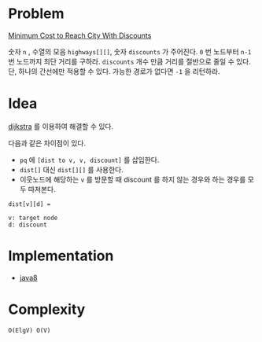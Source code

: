 # Problem

[Minimum Cost to Reach City With Discounts](https://leetcode.com/problems/minimum-cost-to-reach-city-with-discounts/)

숫자 `n` , 수열의 모음 `highways[][]`, 숫자 `discounts` 가
주어진다. `0` 번 노드부터 `n-1` 번 노드까지 최단 거리를
구하라. `discounts` 개수 만큼 거리를 절반으로 줄일 수 있다.  단,
하나의 간선에만 적용할 수 있다. 가능한 경로가 없다면 `-1` 을 리턴하라.

# Idea

[dijkstra](/fundamentals/graph/dijkstra/README.md) 를 이용하여 해결할 수 있다. 

다음과 같은 차이점이 있다.

* `pq` 에 `[dist to v, v, discount]` 를 삽입한다.
* `dist[]` 대신 `dist[][]` 를 사용한다.
* 이웃노드에 해당하는 `v` 를 방문할 때 discount 를 하지 않는 경우와
  하는 경우를 모두 따져본다.

```
dist[v][d] = 

v: target node
d: discount
```

# Implementation

* [java8](MainApp.java)

# Complexity

```
O(ElgV) O(V)
```
